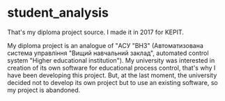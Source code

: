 # student_analysis
That's my diploma project source. I made it in 2017 for KEPIT.

My diploma project is an analogue of "АСУ "ВНЗ" (Автоматизована система управління "Вищий навчальний заклад", automated control system "Higher educational institution").
My university was interested in creation of its own software for educational process control, that's why I have been developing this project.
But, at the last moment, the university decided not to develop its own project but to use an existing software, so my project is abandoned.
